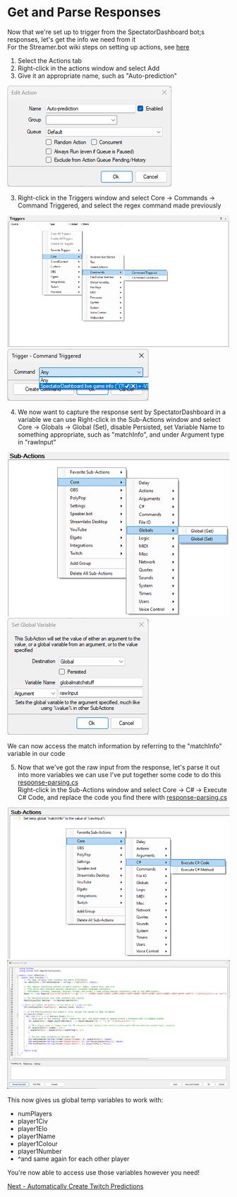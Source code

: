# Get and Parse Responses

Now that we're set up to trigger from the SpectatorDashboard bot;s responses, let's get the info we need from it\
For the Streamer.bot wiki steps on setting up actions, see [here](https://wiki.streamer.bot/en/Actions "Actions")

1. Select the Actions tab
2. Right-click in the actions window and select Add
2. Give it an appropriate name, such as "Auto-prediction"
<img title="Auto-prediction action" src="../images/Auto-prediction action.png">

3. Right-click in the Triggers window and select Core -> Commands -> Command Triggered, and select the regex command made previously
<img title="Add Trigger" src="../images/Add Trigger.png">
<img title="Select Command" src="../images/Select Command.png">

4. We now want to capture the response sent by SpectatorDashboard in a variable we can use
Right-click in the Sub-Actions window and select Core -> Globals -> Global (Set), disable Persisted, set Variable Name to something appropriate, such as "matchInfo", and under Argument type in "rawInput"
<img title="Add Global (Set)" src="../images/Add Global (Set).png">
<img title="Set Global Variable" src="../images/Set Global Variable.png">

We can now access the match information by referring to the "matchInfo" variable in our code

5. Now that we've got the raw input from the response, let's parse it out into more variables we can use
I've put together some code to do this [response-parsing.cs](../src/response-parsing.cs)\
Right-click in the Sub-Actions window and select Core -> C# -> Execute C# Code, and replace the code you find there with [response-parsing.cs](../src/response-parsing.cs)
<img title="Add C# Code" src="../images/Add C sharp Code.png">
<img title="Parsing code" src="../images/Parsing code.png">

This now gives us global temp variables to work with:
- numPlayers
- player1Civ
- player1Elo
- player1Name
- player1Colour
- player1Number
- ^and same again for each other player

You're now able to access use those variables however you need!

[Next - Automatically Create Twitch Predictions](./3-create-prediction.md)
